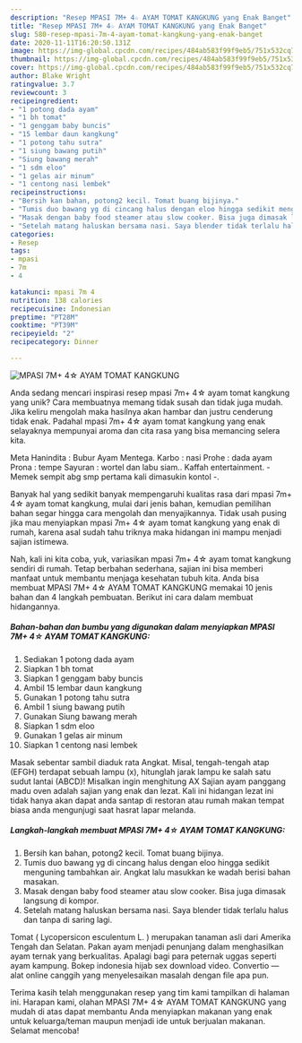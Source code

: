 ```yaml
---
description: "Resep MPASI 7M+ 4☆ AYAM TOMAT KANGKUNG yang Enak Banget"
title: "Resep MPASI 7M+ 4☆ AYAM TOMAT KANGKUNG yang Enak Banget"
slug: 580-resep-mpasi-7m-4-ayam-tomat-kangkung-yang-enak-banget
date: 2020-11-11T16:20:50.131Z
image: https://img-global.cpcdn.com/recipes/484ab583f99f9eb5/751x532cq70/mpasi-7m-4☆-ayam-tomat-kangkung-foto-resep-utama.jpg
thumbnail: https://img-global.cpcdn.com/recipes/484ab583f99f9eb5/751x532cq70/mpasi-7m-4☆-ayam-tomat-kangkung-foto-resep-utama.jpg
cover: https://img-global.cpcdn.com/recipes/484ab583f99f9eb5/751x532cq70/mpasi-7m-4☆-ayam-tomat-kangkung-foto-resep-utama.jpg
author: Blake Wright
ratingvalue: 3.7
reviewcount: 3
recipeingredient:
- "1 potong dada ayam"
- "1 bh tomat"
- "1 genggam baby buncis"
- "15 lembar daun kangkung"
- "1 potong tahu sutra"
- "1 siung bawang putih"
- "Siung bawang merah"
- "1 sdm eloo"
- "1 gelas air minum"
- "1 centong nasi lembek"
recipeinstructions:
- "Bersih kan bahan, potong2 kecil. Tomat buang bijinya."
- "Tumis duo bawang yg di cincang halus dengan eloo hingga sedikit menguning tambahkan air. Angkat lalu masukkan ke wadah berisi bahan masakan."
- "Masak dengan baby food steamer atau slow cooker. Bisa juga dimasak langsung di kompor."
- "Setelah matang haluskan bersama nasi. Saya blender tidak terlalu halus dan tanpa di saring lagi."
categories:
- Resep
tags:
- mpasi
- 7m
- 4

katakunci: mpasi 7m 4 
nutrition: 138 calories
recipecuisine: Indonesian
preptime: "PT28M"
cooktime: "PT39M"
recipeyield: "2"
recipecategory: Dinner

---
```



![MPASI 7M+ 4☆ AYAM TOMAT KANGKUNG](https://img-global.cpcdn.com/recipes/484ab583f99f9eb5/751x532cq70/mpasi-7m-4☆-ayam-tomat-kangkung-foto-resep-utama.jpg)

Anda sedang mencari inspirasi resep mpasi 7m+ 4☆ ayam tomat kangkung yang unik? Cara membuatnya memang tidak susah dan tidak juga mudah. Jika keliru mengolah maka hasilnya akan hambar dan justru cenderung tidak enak. Padahal mpasi 7m+ 4☆ ayam tomat kangkung yang enak selayaknya mempunyai aroma dan cita rasa yang bisa memancing selera kita.

Meta Hanindita : Bubur Ayam Mentega. Karbo : nasi Prohe : dada ayam Prona : tempe Sayuran : wortel dan labu siam.. Kaffah entertainment. - Memek sempit abg smp pertama kali dimasukin kontol -.

Banyak hal yang sedikit banyak mempengaruhi kualitas rasa dari mpasi 7m+ 4☆ ayam tomat kangkung, mulai dari jenis bahan, kemudian pemilihan bahan segar hingga cara mengolah dan menyajikannya. Tidak usah pusing jika mau menyiapkan mpasi 7m+ 4☆ ayam tomat kangkung yang enak di rumah, karena asal sudah tahu triknya maka hidangan ini mampu menjadi sajian istimewa.


Nah, kali ini kita coba, yuk, variasikan mpasi 7m+ 4☆ ayam tomat kangkung sendiri di rumah. Tetap berbahan sederhana, sajian ini bisa memberi manfaat untuk membantu menjaga kesehatan tubuh kita. Anda bisa membuat MPASI 7M+ 4☆ AYAM TOMAT KANGKUNG memakai 10 jenis bahan dan 4 langkah pembuatan. Berikut ini cara dalam membuat hidangannya.

<!--inarticleads1-->

##### Bahan-bahan dan bumbu yang digunakan dalam menyiapkan MPASI 7M+ 4☆ AYAM TOMAT KANGKUNG:

1. Sediakan 1 potong dada ayam
1. Siapkan 1 bh tomat
1. Siapkan 1 genggam baby buncis
1. Ambil 15 lembar daun kangkung
1. Gunakan 1 potong tahu sutra
1. Ambil 1 siung bawang putih
1. Gunakan Siung bawang merah
1. Siapkan 1 sdm eloo
1. Gunakan 1 gelas air minum
1. Siapkan 1 centong nasi lembek


Masak sebentar sambil diaduk rata Angkat. Misal, tengah-tengah atap (EFGH) terdapat sebuah lampu (x), hitunglah jarak lampu ke salah satu sudut lantai (ABCD)! Misalkan ingin menghitung AX  Sajian ayam panggang madu oven adalah sajian yang enak dan lezat. Kali ini hidangan lezat ini tidak hanya akan dapat anda santap di restoran atau rumah makan tempat biasa anda mengunjugi saat hasrat lapar melanda. 

<!--inarticleads2-->

##### Langkah-langkah membuat MPASI 7M+ 4☆ AYAM TOMAT KANGKUNG:

1. Bersih kan bahan, potong2 kecil. Tomat buang bijinya.
1. Tumis duo bawang yg di cincang halus dengan eloo hingga sedikit menguning tambahkan air. Angkat lalu masukkan ke wadah berisi bahan masakan.
1. Masak dengan baby food steamer atau slow cooker. Bisa juga dimasak langsung di kompor.
1. Setelah matang haluskan bersama nasi. Saya blender tidak terlalu halus dan tanpa di saring lagi.


Tomat ( Lycopersicon esculentum L. ) merupakan tanaman asli dari Amerika Tengah dan Selatan. Pakan ayam menjadi penunjang dalam menghasilkan ayam ternak yang berkualitas. Apalagi bagi para peternak uggas seperti ayam kampung. Bokep indonesia hijab sex download video. Convertio — alat online canggih yang menyelesaikan masalah dengan file apa pun. 

Terima kasih telah menggunakan resep yang tim kami tampilkan di halaman ini. Harapan kami, olahan MPASI 7M+ 4☆ AYAM TOMAT KANGKUNG yang mudah di atas dapat membantu Anda menyiapkan makanan yang enak untuk keluarga/teman maupun menjadi ide untuk berjualan makanan. Selamat mencoba!

